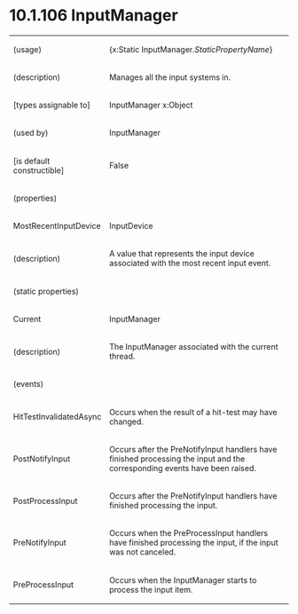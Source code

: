 <html dir="LTR" xmlns:mshelp="http://msdn.microsoft.com/mshelp" xmlns:ddue="http://ddue.schemas.microsoft.com/authoring/2003/5" xmlns:xlink="http://www.w3.org/1999/xlink" xmlns:tool="http://www.microsoft.com/tooltip"><body><input type="hidden" id="userDataCache" class="userDataStyle"><input type="hidden" id="hiddenScrollOffset"><img id="dropDownImage" style="display:none; height:0; width:0;" src="../local/drpdown.gif"><img id="dropDownHoverImage" style="display:none; height:0; width:0;" src="../local/drpdown_orange.gif"><img id="collapseImage" style="display:none; height:0; width:0;" src="../local/collapse.gif"><img id="expandImage" style="display:none; height:0; width:0;" src="../local/exp.gif"><img id="collapseAllImage" style="display:none; height:0; width:0;" src="../local/collall.gif"><img id="expandAllImage" style="display:none; height:0; width:0;" src="../local/expall.gif"><img id="copyImage" style="display:none; height:0; width:0;" src="../local/copycode.gif"><img id="copyHoverImage" style="display:none; height:0; width:0;" src="../local/copycodeHighlight.gif"><div id="header"><h1 class="heading">10.1.106 InputManager</h1></div><div id="mainSection"><div id="mainBody"><div id="allHistory" class="saveHistory" onsave="saveAll()" onload="loadAll()"></div>
			<div id="sectionSection0" class="section" name="collapseableSection"><content xmlns="http://ddue.schemas.microsoft.com/authoring/2003/5" xmlns:wsd="http://wsdev.schemas.microsoft.com/authoring/2008/2" xmlns:msxsl="urn:schemas-microsoft-com:xslt" xmlns:script="urn:script" xmlns:build="urn:build">
				</content></div><div id="sectionSection1" class="section" name="collapseableSection"><content xmlns="http://ddue.schemas.microsoft.com/authoring/2003/5" xmlns:wsd="http://wsdev.schemas.microsoft.com/authoring/2008/2" xmlns:msxsl="urn:schemas-microsoft-com:xslt" xmlns:script="urn:script" xmlns:build="urn:build">
					<p xmlns=""><b></b></p><table class="ProtocolAuthoredTable" xmlns=""><tr>
								<td>
									<p>(usage)</p>
								</td>
								<td>
									<p>{x:Static InputManager.<i>StaticPropertyName</i>}</p>
								</td>
							</tr><tr>
							<td>
								<p>(description)</p>
							</td>
							<td>
								<p>Manages all the input systems in.</p>
							</td>
						</tr><tr>
							<td>
								<p>[types assignable to]</p>
							</td>
							<td>
								<p>InputManager x:Object</p>
							</td>
						</tr><tr>
							<td>
								<p>(used by)</p>
							</td>
							<td>
								<p>InputManager</p>
							</td>
						</tr><tr>
							<td>
								<p>[is default constructible]</p>
							</td>
							<td>
								<p>False</p>
							</td>
						</tr><tr>
							<td>
								<p>(properties)</p>
							</td>
							<td>
							</td>
						</tr><tr>
							<td>
								<p>MostRecentInputDevice</p>
							</td>
							<td>
								<p>InputDevice</p>
							</td>
						</tr><tr>
							<td>
								<p>(description)</p>
							</td>
							<td>
								<p>A value that represents the input device associated with the most recent input event.</p>
							</td>
						</tr><tr>
							<td>
								<p>(static properties)</p>
							</td>
							<td>
							</td>
						</tr><tr>
							<td>
								<p>Current</p>
							</td>
							<td>
								<p>InputManager</p>
							</td>
						</tr><tr>
							<td>
								<p>(description)</p>
							</td>
							<td>
								<p>The InputManager associated with the current thread.</p>
							</td>
						</tr><tr>
							<td>
								<p>(events)</p>
							</td>
							<td>
							</td>
						</tr><tr>
							<td>
								<p>HitTestInvalidatedAsync</p>
							</td>
							<td>
								<p>Occurs when the result of a hit-test may have changed.</p>
							</td>
						</tr><tr>
							<td>
								<p>PostNotifyInput</p>
							</td>
							<td>
								<p>Occurs after the PreNotifyInput handlers have finished processing the input and the corresponding events have been raised.</p>
							</td>
						</tr><tr>
							<td>
								<p>PostProcessInput</p>
							</td>
							<td>
								<p>Occurs after the PreNotifyInput handlers have finished processing the input.</p>
							</td>
						</tr><tr>
							<td>
								<p>PreNotifyInput</p>
							</td>
							<td>
								<p>Occurs when the PreProcessInput handlers have finished processing the input, if the input was not canceled.</p>
							</td>
						</tr><tr>
							<td>
								<p>PreProcessInput</p>
							</td>
							<td>
								<p>Occurs when the InputManager starts to process the input item.</p>
							</td>
						</tr></table>
				</content></div><!--[if gte IE 5]>
			<tool:tip element="languageFilterToolTip" avoidmouse="false"/>
		<![endif]--></div><a name="feedback"></a><span></span></div></body></html>